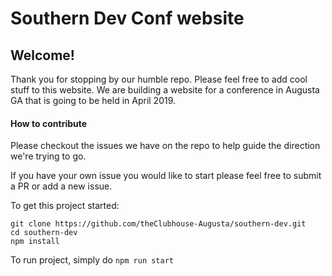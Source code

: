 # Southern Dev Conf website

## Welcome!

Thank you for stopping by our humble repo. Please feel free to add cool stuff to this website. We are building a website for a conference in Augusta GA that is going to be held in April 2019.

#### How to contribute
Please checkout the issues we have on the repo to help guide the direction we're trying to go. 

If you have your own issue you would like to start please feel free to submit a PR or add a new issue. 


To get this project started:

```
git clone https://github.com/theClubhouse-Augusta/southern-dev.git
cd southern-dev
npm install
```

To run project, simply do `npm run start`